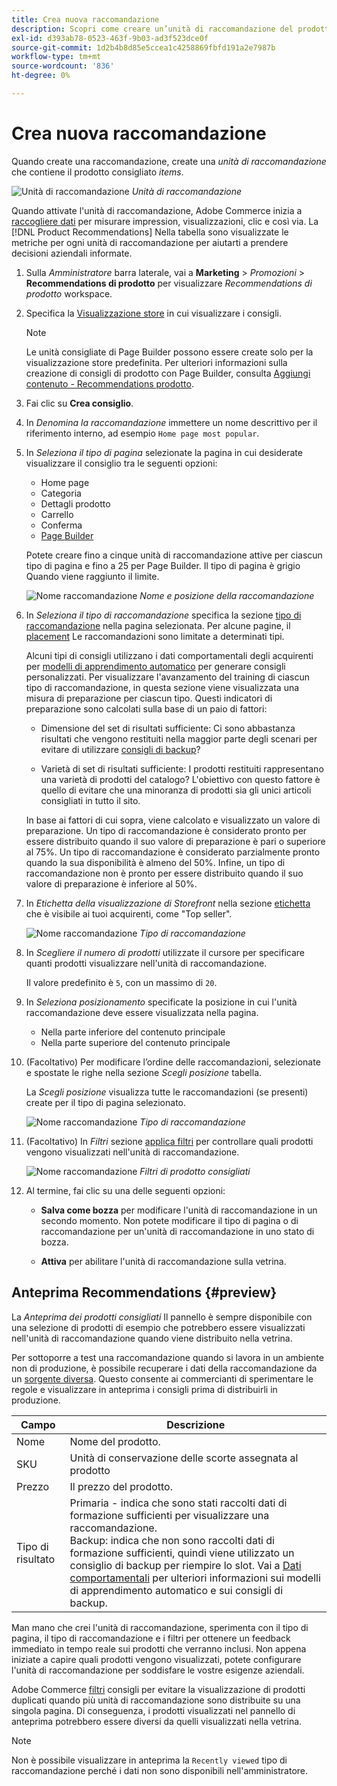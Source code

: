 ```yaml
---
title: Crea nuova raccomandazione
description: Scopri come creare un’unità di raccomandazione del prodotto.
exl-id: d393ab78-0523-463f-9b03-ad3f523dce0f
source-git-commit: 1d2b4b8d85e5ccea1c4258869fbfd191a2e7987b
workflow-type: tm+mt
source-wordcount: '836'
ht-degree: 0%

---
```


# Crea nuova raccomandazione

Quando create una raccomandazione, create una _unità di raccomandazione_ che contiene il prodotto consigliato _items_.

![Unità di raccomandazione](assets/unit.png)
_Unità di raccomandazione_

Quando attivate l&#39;unità di raccomandazione, Adobe Commerce inizia a [raccogliere dati](workspace.md) per misurare impression, visualizzazioni, clic e così via. La [!DNL Product Recommendations] Nella tabella sono visualizzate le metriche per ogni unità di raccomandazione per aiutarti a prendere decisioni aziendali informate.

1. Sulla _Amministratore_ barra laterale, vai a **Marketing** > _Promozioni_ > **Recommendations di prodotto** per visualizzare _Recommendations di prodotto_ workspace.

1. Specifica la [Visualizzazione store](https://docs.magento.com/user-guide/configuration/scope.html) in cui visualizzare i consigli.

   >[!NOTE]
   >
   > Le unità consigliate di Page Builder possono essere create solo per la visualizzazione store predefinita. Per ulteriori informazioni sulla creazione di consigli di prodotto con Page Builder, consulta [Aggiungi contenuto - Recommendations prodotto](https://docs.magento.com/user-guide/cms/page-builder-add-recommendations.html).

1. Fai clic su **Crea consiglio**.

1. In _Denomina la raccomandazione_ immettere un nome descrittivo per il riferimento interno, ad esempio `Home page most popular`.

1. In _Seleziona il tipo di pagina_ selezionate la pagina in cui desiderate visualizzare il consiglio tra le seguenti opzioni:

   - Home page
   - Categoria
   - Dettagli prodotto
   - Carrello
   - Conferma
   - [Page Builder](https://docs.magento.com/user-guide/cms/page-builder-add-recommendations.html)

   Potete creare fino a cinque unità di raccomandazione attive per ciascun tipo di pagina e fino a 25 per Page Builder. Il tipo di pagina è grigio Quando viene raggiunto il limite.

   ![Nome raccomandazione](assets/create-recommendation.png)
   _Nome e posizione della raccomandazione_

1. In _Seleziona il tipo di raccomandazione_ specifica la sezione [tipo di raccomandazione](type.md) nella pagina selezionata. Per alcune pagine, il [placement](placement.md) Le raccomandazioni sono limitate a determinati tipi.

   Alcuni tipi di consigli utilizzano i dati comportamentali degli acquirenti per [modelli di apprendimento automatico](behavioral-data.md) per generare consigli personalizzati. Per visualizzare l&#39;avanzamento del training di ciascun tipo di raccomandazione, in questa sezione viene visualizzata una misura di preparazione per ciascun tipo. Questi indicatori di preparazione sono calcolati sulla base di un paio di fattori:

   - Dimensione del set di risultati sufficiente: Ci sono abbastanza risultati che vengono restituiti nella maggior parte degli scenari per evitare di utilizzare [consigli di backup](behavioral-data.md#backuprecs)?

   - Varietà di set di risultati sufficiente: I prodotti restituiti rappresentano una varietà di prodotti del catalogo? L&#39;obiettivo con questo fattore è quello di evitare che una minoranza di prodotti sia gli unici articoli consigliati in tutto il sito.

   In base ai fattori di cui sopra, viene calcolato e visualizzato un valore di preparazione. Un tipo di raccomandazione è considerato pronto per essere distribuito quando il suo valore di preparazione è pari o superiore al 75%. Un tipo di raccomandazione è considerato parzialmente pronto quando la sua disponibilità è almeno del 50%. Infine, un tipo di raccomandazione non è pronto per essere distribuito quando il suo valore di preparazione è inferiore al 50%.

1. In _Etichetta della visualizzazione di Storefront_ nella sezione [etichetta](placement.md#recommendation-labels) che è visibile ai tuoi acquirenti, come &quot;Top seller&quot;.

   ![Nome raccomandazione](assets/create-recommendation-select-type.png)
   _Tipo di raccomandazione_

1. In _Scegliere il numero di prodotti_ utilizzate il cursore per specificare quanti prodotti visualizzare nell&#39;unità di raccomandazione.

   Il valore predefinito è `5`, con un massimo di `20`.

1. In _Seleziona posizionamento_ specificate la posizione in cui l&#39;unità raccomandazione deve essere visualizzata nella pagina.

   - Nella parte inferiore del contenuto principale
   - Nella parte superiore del contenuto principale

1. (Facoltativo) Per modificare l’ordine delle raccomandazioni, selezionate e spostate le righe nella sezione _Scegli posizione_ tabella.

   La _Scegli posizione_ visualizza tutte le raccomandazioni (se presenti) create per il tipo di pagina selezionato.

   ![Nome raccomandazione](assets/create-recommendation-select-placement.png)
   _Tipo di raccomandazione_

1. (Facoltativo) In _Filtri_ sezione [applica filtri](filters.md) per controllare quali prodotti vengono visualizzati nell&#39;unità di raccomandazione.

   ![Nome raccomandazione](assets/create-recommendation-select-placement.png)
   _Filtri di prodotto consigliati_

1. Al termine, fai clic su una delle seguenti opzioni:

   - **Salva come bozza** per modificare l&#39;unità di raccomandazione in un secondo momento. Non potete modificare il tipo di pagina o di raccomandazione per un&#39;unità di raccomandazione in uno stato di bozza.

   - **Attiva** per abilitare l&#39;unità di raccomandazione sulla vetrina.

## Anteprima Recommendations {#preview}

La _Anteprima dei prodotti consigliati_ Il pannello è sempre disponibile con una selezione di prodotti di esempio che potrebbero essere visualizzati nell&#39;unità di raccomandazione quando viene distribuito nella vetrina.

Per sottoporre a test una raccomandazione quando si lavora in un ambiente non di produzione, è possibile recuperare i dati della raccomandazione da un [sorgente diversa](settings.md). Questo consente ai commercianti di sperimentare le regole e visualizzare in anteprima i consigli prima di distribuirli in produzione.

| Campo | Descrizione |
|---|---|
| Nome | Nome del prodotto. |
| SKU | Unità di conservazione delle scorte assegnata al prodotto |
| Prezzo | Il prezzo del prodotto. |
| Tipo di risultato | Primaria - indica che sono stati raccolti dati di formazione sufficienti per visualizzare una raccomandazione.<br />Backup: indica che non sono raccolti dati di formazione sufficienti, quindi viene utilizzato un consiglio di backup per riempire lo slot. Vai a [Dati comportamentali](behavioral-data.md) per ulteriori informazioni sui modelli di apprendimento automatico e sui consigli di backup. |

Man mano che crei l&#39;unità di raccomandazione, sperimenta con il tipo di pagina, il tipo di raccomandazione e i filtri per ottenere un feedback immediato in tempo reale sui prodotti che verranno inclusi. Non appena iniziate a capire quali prodotti vengono visualizzati, potete configurare l&#39;unità di raccomandazione per soddisfare le vostre esigenze aziendali.

Adobe Commerce [filtri](filters.md) consigli per evitare la visualizzazione di prodotti duplicati quando più unità di raccomandazione sono distribuite su una singola pagina. Di conseguenza, i prodotti visualizzati nel pannello di anteprima potrebbero essere diversi da quelli visualizzati nella vetrina.

>[!NOTE]
>
> Non è possibile visualizzare in anteprima la `Recently viewed` tipo di raccomandazione perché i dati non sono disponibili nell&#39;amministratore.
